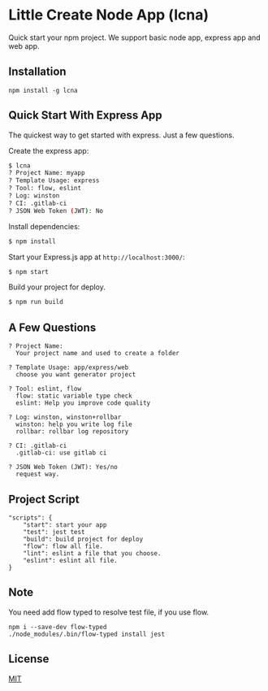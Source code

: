# Little Create Node App (lcna)

Quick start your npm project. We support basic node app, express app and web app.

## Installation 

```
npm install -g lcna
```

## Quick Start With Express App

The quickest way to get started with express.
Just a few questions.

Create the express app:

```bash
$ lcna
? Project Name: myapp
? Template Usage: express
? Tool: flow, eslint
? Log: winston
? CI: .gitlab-ci
? JSON Web Token (JWT): No
```

Install dependencies:

```bash
$ npm install
```

Start your Express.js app at `http://localhost:3000/`:

```bash
$ npm start
```

Build your project for deploy.

```bash
$ npm run build
```

## A Few Questions
```
? Project Name:
  Your project name and used to create a folder
  
? Template Usage: app/express/web
  choose you want generator project
  
? Tool: eslint, flow
  flow: static variable type check
  eslint: Help you improve code quality

? Log: winston, winston+rollbar
  winston: help you write log file
  rollbar: rollbar log repository

? CI: .gitlab-ci
  .gitlab-ci: use gitlab ci

? JSON Web Token (JWT): Yes/no
  request way.

```

## Project Script

```
"scripts": {
    "start": start your app
    "test": jest test
    "build": build project for deploy
    "flow": flow all file.
    "lint": eslint a file that you choose.
    "eslint": eslint all file.
}
```

## Note
You need add flow typed to resolve test file, if you use flow.

```
npm i --save-dev flow-typed
./node_modules/.bin/flow-typed install jest
```
## License

[MIT](LICENSE)
